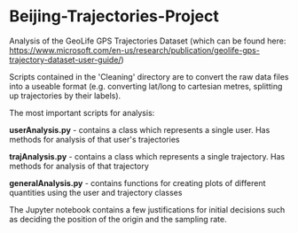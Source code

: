 # Beijing-Trajectories-Project
Analysis of the GeoLife GPS Trajectories Dataset (which can be found here: https://www.microsoft.com/en-us/research/publication/geolife-gps-trajectory-dataset-user-guide/)

Scripts contained in the 'Cleaning' directory are to convert the raw data files into a useable format (e.g. converting lat/long to cartesian metres, splitting up trajectories by their labels).

The most important scripts for analysis:

**userAnalysis.py** - contains a class which represents a single user. Has methods for analysis of that user's trajectories

**trajAnalysis.py** - contains a class which represents a single trajectory. Has methods for analysis of that trajectory

**generalAnalysis.py** - contains functions for creating plots of different quantities using the user and trajectory classes

The Jupyter notebook contains a few justifications for initial decisions such as deciding the position of the origin and the sampling rate.
